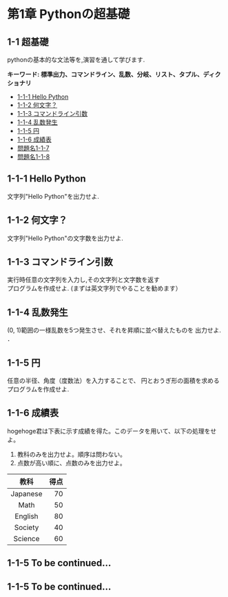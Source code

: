 # 第1章 Pythonの超基礎

## 1-1 超基礎

pythonの基本的な文法等を,演習を通して学びます.

**キーワード: 標準出力、コマンドライン、乱数、分岐、リスト、タプル、ディクショナリ**

- [1-1-1 Hello Python](#q1-1-1)
- [1-1-2 何文字？](#q1-1-2)
- [1-1-3 コマンドライン引数](#q1-1-3)
- [1-1-4 乱数発生](#q1-1-4)
- [1-1-5 円](#q1-1-5)
- [1-1-6 成績表](#q1-1-6)
- [問題名1-1-7](#q1-1-7)
- [問題名1-1-8](#q1-1-8)

## <a name ="q1-1-1">1-1-1 Hello Python
文字列"Hello Python"を出力せよ.

## <a name ="q1-1-2">1-1-2 何文字？
文字列"Hello Python"の文字数を出力せよ.

## <a name ="q1-1-3">1-1-3 コマンドライン引数
実行時任意の文字列を入力し,その文字列と文字数を返す  
プログラムを作成せよ. (まずは英文字列でやることを勧めます）

## <a name ="q1-1-4">1-1-4 乱数発生
(0, 1)範囲の一様乱数を5つ発生させ、それを昇順に並べ替えたものを
出力せよ.
．
## <a name ="q1-1-5">1-1-5 円
任意の半径、角度（度数法）を入力することで、
円とおうぎ形の面積を求めるプログラムを作成せよ.

## <a name ="q1-1-6">1-1-6 成績表
hogehoge君は下表に示す成績を得た。このデータを用いて、以下の処理をせよ。
1. 教科のみを出力せよ。順序は問わない。
2. 点数が高い順に、点数のみを出力せよ。

|  教科  | 得点 |
|:------:|-----:|
|Japanese|  70  |
|Math    |  50  |
|English |  80  |
|Society |  40  |
|Science |  60  |


## <a name ="q1-1-5">1-1-5 To be continued... 
## <a name ="q1-1-5">1-1-5 To be continued... 
